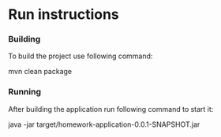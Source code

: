 # Run instructions

### Building
To build the project use following command: 

mvn clean package

### Running
After building the application run following command to start it:

java -jar target/homework-application-0.0.1-SNAPSHOT.jar
